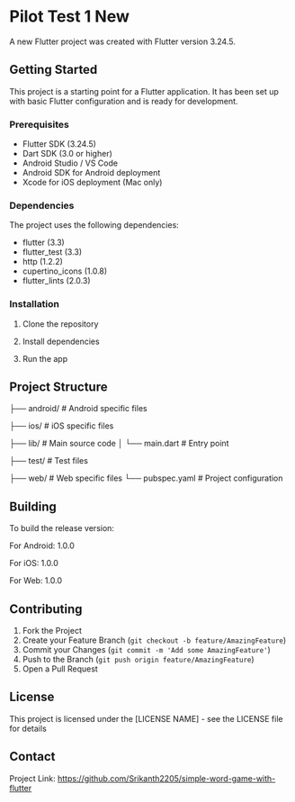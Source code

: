 # Pilot Test 1 New

A new Flutter project was created with Flutter version 3.24.5.

## Getting Started

This project is a starting point for a Flutter application. It has been set up with basic Flutter configuration and is ready for development.

### Prerequisites

- Flutter SDK (3.24.5)
- Dart SDK (3.0 or higher)
- Android Studio / VS Code
- Android SDK for Android deployment
- Xcode for iOS deployment (Mac only)

### Dependencies

The project uses the following dependencies:
- flutter (3.3)
- flutter_test (3.3)
- http (1.2.2)
- cupertino_icons (1.0.8)
- flutter_lints (2.0.3)

### Installation

1. Clone the repository

2. Install dependencies

3. Run the app


## Project Structure

├── android/ # Android specific files

├── ios/ # iOS specific files

├── lib/ # Main source code
│ └── main.dart # Entry point

├── test/ # Test files

├── web/ # Web specific files
└── pubspec.yaml # Project configuration


## Building

To build the release version:

For Android: 1.0.0

For iOS: 1.0.0  

For Web: 1.0.0

## Contributing

1. Fork the Project
2. Create your Feature Branch (`git checkout -b feature/AmazingFeature`)
3. Commit your Changes (`git commit -m 'Add some AmazingFeature'`)
4. Push to the Branch (`git push origin feature/AmazingFeature`)
5. Open a Pull Request

## License

This project is licensed under the [LICENSE NAME] - see the LICENSE file for details

## Contact


Project Link: https://github.com/Srikanth2205/simple-word-game-with-flutter
